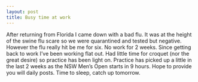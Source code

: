 ```yaml
---
layout: post
title: Busy time at work
---
```

<p>After returning from Florida I came down with a bad flu. It was at the height of the swine flu scare so we were quarantined and tested but negative. However the flu really hit be me for six. No work for 2 weeks. Since getting back to work I&rsquo;ve been working flat out. Had little time for croquet (nor the great desire) so practice has been light on. Practice has picked up a little in the last 2 weeks as the NSW Men&rsquo;s Open starts in 9 hours. Hope to provide you will daily posts. Time to sleep, catch up tomorrow.</p>
